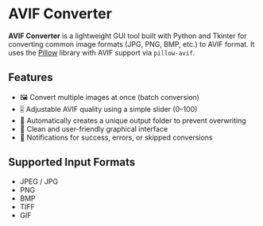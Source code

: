# AVIF Converter

**AVIF Converter** is a lightweight GUI tool built with Python and Tkinter for converting common image formats (JPG, PNG, BMP, etc.) to AVIF format. It uses the [Pillow](https://python-pillow.org) library with AVIF support via `pillow-avif`.

## Features

- 🖼️ Convert multiple images at once (batch conversion)
- 🎚️ Adjustable AVIF quality using a simple slider (0–100)
- 📁 Automatically creates a unique output folder to prevent overwriting
- 🧰 Clean and user-friendly graphical interface
- 🔔 Notifications for success, errors, or skipped conversions

## Supported Input Formats

- JPEG / JPG
- PNG
- BMP
- TIFF
- GIF

